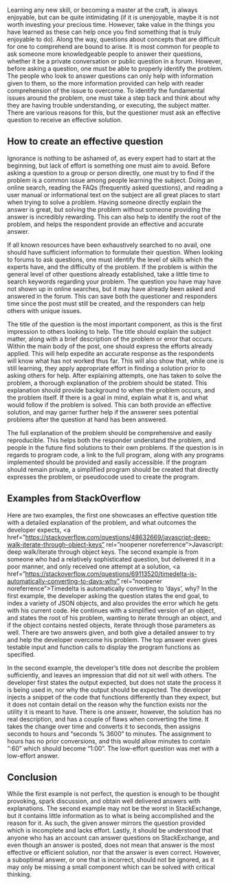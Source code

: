 Learning any new skill, or becoming a master at the craft, is always enjoyable, but can be quite intimidating (if it is unenjoyable, maybe it is not worth investing your precious time. However, take value in the things you have learned as these can help once you find something that is truly enjoyable to do). Along the way, questions about concepts that are difficult for one to comprehend are bound to arise. It is most common for people to ask someone more knowledgeable people to answer their questions, whether it be a private conversation or public question in a forum. However, before asking a question, one must be able to properly identify the problem. The people who look to answer questions can only help with information given to them, so the more information provided can help with reader comprehension of the issue to overcome. To identify the fundamental issues around the problem, one must take a step back and think about why they are having trouble understanding, or executing, the subject matter. There are various reasons for this, but the questioner must ask an effective question to receive an effective solution.

## How to create an effective question

Ignorance is nothing to be ashamed of, as every expert had to start at the beginning, but lack of effort is something one must aim to avoid. Before asking a question to a group or person directly, one must try to find if the problem is a common issue among people learning the subject. Doing an online search, reading the FAQs (frequently asked questions), and reading a user manual or informational text on the subject are all great places to start when trying to solve a problem. Having someone directly explain the answer is great, but solving the problem without someone providing the answer is incredibly rewarding. This can also help to identify the root of the problem, and helps the respondent provide an effective and accurate answer.

If all known resources have been exhaustively searched to no avail, one should have sufficient information to formulate their question. When looking to forums to ask questions, one must identify the level of skills which the experts have, and the difficulty of the problem. If the problem is within the general level of other questions already established, take a little time to search keywords regarding your problem. The question you have may have not shown up in online searches, but it may have already been asked and answered in the forum. This can save both the questioner and responders time since the post must still be created, and the responders can help others with unique issues.

The title of the question is the most important component, as this is the first impression to others looking to help. The title should explain the subject matter, along with a brief description of the problem or error that occurs. Within the main body of the post, one should express the efforts already applied. This will help expedite an accurate response as the respondents will know what has not worked thus far. This will also show that, while one is still learning, they apply appropriate effort in finding a solution prior to asking others for help. After explaining attempts, one has taken to solve the problem, a thorough explanation of the problem should be stated. This explanation should provide background to when the problem occurs, and the problem itself. If there is a goal in mind, explain what it is, and what would follow if the problem is solved. This can both provide an effective solution, and may garner further help if the answerer sees potential problems after the question at hand has been answered.

The full explanation of the problem should be comprehensive and easily reproducible. This helps both the responder understand the problem, and people in the future find solutions to their own problems. If the question is in regards to program code, a link to the full program, along with any programs implemented should be provided and easily accessible. If the program should remain private, a simplified program should be created that directly expresses the problem, or pseudocode used to create the program.

## Examples from StackOverflow

Here are two examples, the first one showcases an effective question title with a detailed explanation of the problem, and what outcomes the developer expects, <a href=”https://stackoverflow.com/questions/48632669/javascript-deep-walk-iterate-through-object-keys” rel=”noopener noreferrence”>Javascript: deep walk/iterate through object keys</a>. The second example is from someone who had a relatively sophisticated question, but delivered it in a poor manner, and only received one attempt at a solution, <a href=”https://stackoverflow.com/questions/69113520/timedelta-is-automatically-converting-to-days-why” rel=”noopener noreferrence”>Timedelta is automatically converting to ‘days’, why?</a> In the first example, the developer asking the question states the end goal, to index a variety of JSON objects, and also provides the error which he gets with his current code. He continues with a simplified version of an object, and states the root of his problem, wanting to iterate through an object, and if the object contains nested objects, iterate through those parameters as well. There are two answers given, and both give a detailed answer to try and help the developer overcome his problem. The top answer even gives testable input and function calls to display the program functions as specified.

In the second example, the developer’s title does not describe the problem sufficiently, and leaves an impression that did not sit well with others. The developer first states the output expected, but does not state the process it is being used in, nor why the output should be expected. The developer injects a snippet of the code that functions differently than they expect, but it does not contain detail on the reason why the function exists nor the utility it is meant to have. There is one answer, however, the solution has no real description, and has a couple of flaws when converting the time. It takes the change over time and converts it to seconds, then assigns seconds to hours and “seconds % 3600” to minutes. The assignment to hours has no prior conversions, and this would allow minutes to contain “:60” which should become “1:00”. The low-effort question was met with a low-effort answer.

## Conclusion

While the first example is not perfect, the question is enough to be thought provoking, spark discussion, and obtain well delivered answers with explanations. The second example may not be the worst in StackExchange, but it contains little information as to what is being accomplished and the reason for it. As such, the given answer mirrors the question provided which is incomplete and lacks effort. Lastly, it should be understood that anyone who has an account can answer questions on StackExchange, and even though an answer is posted, does not mean that answer is the most effective or efficient solution, nor that the answer is even correct. However, a suboptimal answer, or one that is incorrect, should not be ignored, as it may only be missing a small component which can be solved with critical thinking.

